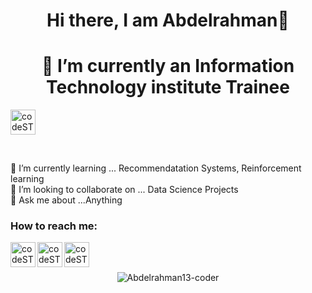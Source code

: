 
<h1 align="center">Hi there, I am Abdelrahman👋</h1>

<!--
**Abdelrahman13-coder/Abdelrahman13-coder** is a ✨ _special_ ✨ repository because its `README.md` (this file) appears on your GitHub profile.



Here are some ideas to get you started:
-->


<h1 align = "center"> 🔭 I’m currently an Information Technology institute Trainee </h1>

[<img align="center" alt="codeSTACKr | ITI" width="40px" src="https://www.iti.gov.eg/assets/images/iti-logo.png"/>](https://www.iti.gov.eg/iti/home)

<br>

🌱 I’m currently learning ... Recommendatation Systems, Reinforcement learning
<br>
👯 I’m looking to collaborate on ... Data Science Projects
<br>
💬 Ask me about ...Anything
<br>
### How to reach me: 

[<img align="left" alt="codeSTACKr | LinkedIn" width="40px" src="https://img.icons8.com/external-justicon-flat-justicon/64/000000/external-linkedin-social-media-justicon-flat-justicon.png"/>](https://www.linkedin.com/in/abdelrahman--tarek/)

[<img align="left" alt="codeSTACKr | Kaggle" width="40px" src="https://cdn3.iconfinder.com/data/icons/logos-and-brands-adobe/512/189_Kaggle-512.png"/>](https://www.kaggle.com/abdelrahmantarek13)

[<img align="left" alt="codeSTACKr | DataCamp" width="40px" src="https://play-lh.googleusercontent.com/zIO-uuTBjFigUIswv_h9S0-wVIkno_obwannvzr7NrXbh_MXL_khqV7gEqBly6KXEi4"/>](https://app.datacamp.com/profile/abdelrahmanazim98)

<!-- 
- ⚡ Fun fact: ... 
- 😄 Pronouns: ...
-->
<br>
<br>

<p align="center"> <img src="https://komarev.com/ghpvc/?username=Abdelrahman13-coder&label=Profile%20views&color=0e75b6&style=flat" alt="Abdelrahman13-coder" /> </p>
